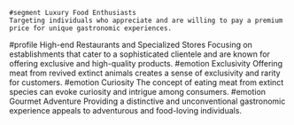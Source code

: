     #segment Luxury Food Enthusiasts
	Targeting individuals who appreciate and are willing to pay a premium price for unique gastronomic experiences.
#profile High-end Restaurants and Specialized Stores
	Focusing on establishments that cater to a sophisticated clientele and are known for offering exclusive and high-quality products.
#emotion Exclusivity
	Offering meat from revived extinct animals creates a sense of exclusivity and rarity for customers.
#emotion Curiosity
	The concept of eating meat from extinct species can evoke curiosity and intrigue among consumers.
#emotion Gourmet Adventure
	Providing a distinctive and unconventional gastronomic experience appeals to adventurous and food-loving individuals.

